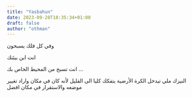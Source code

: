 ```yaml
---
title: "Yasbahun"
date: 2023-09-28T18:35:34+01:00
draft: false
author: "othman"
---
```



وفي كل فلك يسبحون

انت ابن بيئتك

انت تسبح من المحيط الخاص بك ... 

النيزك ملي تيدخل الكرة الأرضية يتفكك كليا الى القليل 
لأنه كان في مكان واراد تغيير موضعه والاستقرار في مكان افضل